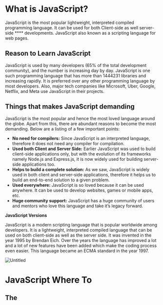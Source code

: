# What is JavaScript?

JavaScript is the most popular lightweight, interpreted compiled programming language. It can be used for both Client-side as well server-side **** developments. JavaScript also known as a scripting language for web pages.

## **Reason to Learn JavaScript**

JavaScript is used by many developers (65% of the total development community), and the number is increasing day by day. JavaScript is one such programming language that has more than 1444231 libraries and increasing rapidly. It is preferred over any other programming language by most developers. Also, major tech companies like Microsoft, Uber, Google, Netflix, and Meta use JavaScript in their projects.

## **Things that makes JavaScript demanding**

JavaScript is the most popular and hence the most loved language around the globe. Apart from this, there are abundant reasons to become the most demanding. Below are a listing of a few important points:

- **No need for compilers:** Since JavaScript is an interpreted language, therefore it does not need any compiler for compilation.
- **Used both Client and Server Side:** Earlier JavaScript was used to build client-side applications only, but with the evolution of its frameworks namely Node.js and Express.js, it is now widely used for building server-side applications too.
- **Helps to build a complete solution:** As we saw, JavaScript is widely used in both client and server-side applications, therefore it helps us to build an end-to-end solution to a given problem.
- **Used everywhere:** JavaScript is so loved because it can be used anywhere. It can be used to develop websites, games or mobile apps, etc.
- **Huge community support:** JavaScript has a huge community of users and mentors who love this language and take it’s legacy forward.

**JavaScript Versions**

JavaScript is a modern scripting language that is popular worldwide among developers. It is a lightweight, interpreted compiled language that can be used on both client-side as well as the server side. It was invented in the year 1995 by Brendan Eich. Over the years the language has improved a lot and a lot of new features have been added which make the coding process even easier. This language became an ECMA standard in the year 1997.

![Untitled](What%20is%20JavaScript%20464c83ccb5324370861f1d877d3dc139/Untitled.png)

# **JavaScript Where To**

## The <script> Tag

In HTML, JavaScript code is inserted between `<script>` and `</script>` tags.

## JavaScript in <head> or <body>

You can place any number of scripts in an HTML document.

Scripts can be placed in the `<body>`, or in the `<head>` section of an HTML page, or in both.

## **External JavaScript**

Scripts can also be placed in external files:

External scripts are practical when the same code is used in many different web pages.

JavaScript files have the file extension **.js**.

To use an external script, put the name of the script file in the `src` (source) attribute of a `<script>` tag:

```html
<script src="myScript.js"></script>
```

You can place an external script reference in `<head>` or `<body>` as you like.

The script will behave as if it was located exactly where the `<script>` tag is located.

External scripts cannot contain `<script>` tags.

# External JavaScript Advantages

Placing scripts in external files has some advantages:

- It separates HTML and code
- It makes HTML and JavaScript easier to read and maintain
- Cached JavaScript files can speed up page loads

To add several script files to one page  - use several script tags:

```html
<script src="myScript1.js"></script>
<script src="myScript2.js"></script>
```

## JavaScript Variables

v**ariables in JavaScript:** Variables in JavaScript are containers that hold reusable data. It is the basic unit of storage in a program.

The value stored in a variable can be changed during program execution.

A variable is only a name given to a memory location, all the operations done on the variable effects that memory location.

In JavaScript, all the variables must be declared before they can be used.

**Before ES2015**, JavaScript variables were solely declared using the *var* keyword followed by the name of the variable and semi-colon. Below is the syntax to create variables in JavaScript.

```html
var var_name;
var x;
```

The var_name is the name of the variable which should be defined by the user and should be unique. These types of names are also known as **identifiers**. The rules for creating an identifier in JavaScript are, the name of the identifier should not be any pre-defined word(known as keywords), the first character must be a letter, an underscore (_), or a dollar sign ($). Subsequent characters may be any letter or digit or an underscore or dollar sign.

**Below are some examples of declaring and initializing variables in JavaScript:**

// Declaring single variable
var name;

// Declaring multiple variables
var name, title, num;

// Initializing variables
var name = "Harsh";
name = "Rakesh";

JavaScript is also known as **untyped** language. This means, that once a variable is created in JavaScript using the keyword var, we can store any type of value in this variable supported by JavaScript.

**After ES2015**, we now have two new variable containers: let and const. Now we shall look at both of them one by one. The variable type **Let** shares lots of similarities with var but unlike var, it has scope constraints.

JavaScript **let** is a keyword used to declare variables in JavaScript that are block scoped. Two new keywords were added in the ES6 or ES2015 version of javascript. Generally, it is suggested that we must use the let keyword while working with JavaScript.

**Block Scope:** The variables which are declared inside the { } block are known as block-scoped variables. variables declared by the var keyword cannot be block-scoped.

### **JavaScript Const**

ES2015 (ES6) introduced the const keyword to define a new variable. The difference in const variable declaration to others is that it cannot be re-assigned.

**Properties:**

Cannot be reassigned.

It’s Block Scope

It can be assigned to the variable on the declaration line.

It’s a Primitive value.

The property of a const object can be changed but it cannot be changed to a reference to the new object

The values inside the const array can be changed, it can add new items to const arrays but it cannot reference a new array.

Re-declaring of a const variable inside different block scopes is allowed.

Cannot be Hoisted.

Creates only read-only references to value

## Data Types

   JavaScript is  a weakly typed language, which means it allows implicit type conversion when an operation involves mismatched types, instead of throwing type errors.

```
let foo = 42; // foo is now a number
foo = "bar"; // foo is now a string
foo = true; // foo is now a boolean
```

Data or values have data types. Data types describe the characteristics of data. Data types can be divided into two:

1. Primitive data types
2. Non-primitive data types(Object References)
3. 

### Primitive Data Types

All types except Object define  immutable  values represented directly at the lowest level of the language. We refer to values of these types as *primitive values*.

Primitive data types in JavaScript include:

1. Numbers - Integers, floats
2. Strings - Any data under single quote, double quote or backtick quote
3. Booleans - true or false value
4. Null - empty value or no value
5. Undefined - a declared variable without a value
6. Symbol - A unique value that can be generated by Symbol constructor

## number

```css
let n = 123;
n = 12.345;
```

The *number* type represents both integer and floating point numbers

NaN("**N**ot **a** **N**umber") is a special kind of number value that's typically encountered when the result of an arithmetic operation cannot be expressed as a number. It is also the only value in JavaScript that is not equal to itself.

# JavaScript Strings

A string (or a text string) is a series of characters like "John Doe".

Strings are written with quotes. You can use single or double quotes:

```css
// Using double quotes:
```

```css
let carName1 = "Volvo XC60";
```

```css
// Using single quotes:
```

```css
let carName2 = 'Volvo XC60';
```

**String Concatenation**

Connecting two or more strings together is called concatenation. Using the strings declared in the previous String section:

`let fullName = firstName + space + lastName; // concatenation, merging two string together.
console.log(fullName);`

```css
charAt(): Takes index and it returns the value at that index
string.charAt(index)
let webtech= 'JavaScript  '
console.log(string.charAt(0)) // J
```

charCodeAt(): Takes index and it returns char code(ASCII number) of the value at that index.

```css
 endsWith: it takes a substring as an argument and it checks if the string starts with that specified substring. It returns a boolean(true or false).
string.endsWith(substring)
let string = 'Love is the best to in this world'
console.log(string.endsWith('world')) // true
console.log(string.endsWith('love')) // false
```

```css
includes(): It takes a substring argument and it check if substring argument exists in the string. includes() returns a boolean. It checks if a substring exist in a string and it returns true if it exists and false if it doesn't exist.
let string = '30 Days Of JavaScript'
console.log(string.includes('Days'))     // true
console.log(string.includes('days'))     // false
console.log(string.includes('Script'))     // true
```

```css

// indexOf(): Takes takes a substring and if the substring exists in a string it returns the first position of the substring if does not exist it returns -1
```

```css
string.indexOf(substring)
let string = '30 Days Of JavaScript'
console.log(string.indexOf('D'))          // 3
console.log(string.indexOf('Days'))       // 3
```

```css
 lastIndexOf(): Takes takes a substring and if the substring exists in a string it returns the last position of the substring if it does not exist it returns -1
```

```css
let string = 'I love JavaScript. If you do not love JavaScript what else can you love.'
console.log(string.lastIndexOf('love'))       // 67
```

```css
length: The string length method returns the number of characters in a string included empty space. Example:
```

```css
let js = 'JavaScript'
console.log(js.length)        // 10
```

```css
repeat(): it takes a number argument and it returned the repeated version of the string.
 string.repeat(n)
let string = 'love'
console.log(string.repeat(10)) // lovelovelovelovelovelovelovelovelovelove
```

```css
 replace(): takes to parameter the old substring and new substring.
string.replace(oldsubstring, newsubstring)
```

```css
let string = '30 Days Of JavaScript'
console.log(string.replace('JavaScript', 'Python')) // 30 Days Of Python
```

```css
search: it takes a substring as an argument and it returns the index of the first match.
 string.search(substring)
let string = 'I love JavaScript. If you do not love JavaScript what else can you love.
```

```css
split(): The split method splits a string at a specified place.
let string = '30 Days Of JavaScript'
console.log(string.split())     // ["30 Days Of JavaScript"]
console.log(string.split(' '))  // ["30", "Days", "Of", "JavaScript"]
let firstName = 'Asabeneh'
console.log(firstName.split())  // ["Tibebe"]
console.log(firstName.split(''))  // ["T", "i", "b", "e", "b", "e"]
```

```css
 toLowerCase(): this method changes the string to lowercase letters.
let string = 'JavasCript'
console.log(string.toLowerCase())     // javascript
let firstName = 'TibEBE'
console.log(firstName.toLowerCase())  // tibebe
```

```css
 toUpperCase(): this method changes the string to uppercase letters.
```

```css
let string = 'JavaScript'
console.log(string.toUpperCase())      // JAVASCRIPT
let firstName = 'Tibebe'
console.log(firstName.toUpperCase())  // TIBEBE
```

# Exponential Notation

Extra large or extra small numbers can be written with scientific (exponential) notation:

```css
let y = 123e5;    // 12300000
```

```css
let z = 123e-5;   // 0.00123
```

# JavaScript Booleans

Booleans can only have two values: `true` or `false`.

```css
let x = 5;
```

```css
let y = 5;
```

```css
let z = 6;
```

```css
(x == y)       // Returns true
```

```css
(x == z)       // Returns false
```

Non-primitive data types in JavaScript includes:

1. Objects
2. Arrays

### Non-Primitive Data Types

*Non-primitive* data types are modifiable or mutable. We can modify the value of non-primitive data types after it gets created. Let us see by creating an array. An array is a list of data values in a square bracket. Arrays can contain the same or different data types. Array values are referenced by their index. In JavaScript array index starts at zero. I.e., the first element of an array is found at index zero, the second element at index one, and the third element at index two, etc.

**1. An object** in Javascript is an entity having properties and methods. Everything is an object in javascript.

```
// Creating object with the name person
let person = {
	firstName: "Luiza",
	lastName: "Shaikh",
};

// Print the value of object on console
console.log(person.firstName
	+ " " + person.lastName);

```

**2.  Array:** With the help of an array, we can store more than one element under a single name.

```css

var a = new Array();
var b = new Array(10);
var d = new Array(1, 2, 3, "Hello");
console.log("value of a=" + a);
console.log("value of b" + b);
console.log("value of d=" + d);

```

| Primitive | Non-Primitive |
| --- | --- |
| Primitive Data types are predefined. | Non-Primitive data types are created by the programmer |
| Primitive Data types will have certain values. | Non-Primitive data types can be NULL. |
| Size depends on the type of data structure. | Size is not fixed |
| Examples are numbers and strings. | Examples are Array and Linked List. |
| It can start with a lowercase. | It can start with uppercase. |

## JavaScript operators

JavaScript operators operate the operands, these are symbols that are used to manipulate a certain value or operand. Operators are used to performing specific mathematical and logical computations on operands. In other words, we can say that an operator operates the operands. In JavaScript, operators are used to compare values, perform arithmetic operations, etc.

**JavaScript Operators:** There are various operators supported by JavaScript.

**JS Arithmetic Operators**

**JS Assignment Operators**

**JS Comparison Operators**

**JS Logical Operators**

**JS Ternary Operators**

**JS Bitwise Operators**

**JS typeof Operator**

**JavaScript Arithmetic Operators:** These are the operators that operate upon the numerical values and return a numerical value.

Addition (+)**:** Addition ‘+’ operator performs addition on two operands. This ‘+’ operator can also be used to concatenate (add) strings.

Subtraction (-)**:** Subtraction ‘-‘ operator performs subtraction on two operands.

Multiplication (‘*’ ): Multiplication ‘*’ operator performs multiplication on two operands.

Division( ‘/’)**:** Division ‘/’ operator performs division on two operands (divide the numerator by the denominator).

Modulus (‘%’) **:** Modulus ‘%’ operator gives a remainder of an **integer** division.

Exponentiation (‘**’) **:** Exponentiation ‘**’ operator give the power of the first operator raised to the second operator.

Increment (‘+ +’)**:** Increment ‘+ +’ operator increases an integer value by one.

Decrement ‘- -‘: Decrement ‘- -‘ operator decreases an integer value by one.

Unary ‘+’: Unary ‘+’ is the fastest and preferred way of converting something into a number.

```html
Addition Operator
let a = 10 + 100
console.log(a);//110
```

```html
Subtraction Operator
let b = 50-35
console.log(b);//15
```

```html
Multiplication Operator
let c = 5* 5
console.log(c);//25
```

```html
Division Operator
let d = 3.0 / 2.0
console.log(d);//1.5
```

```html
Modulas Operator
let e = 9 % 5
console.log(e)//4
```

```html
Exponentian Operator
let f = 2 ** 5
console.log(f)//33
```

```html
Increment Operator
let g = 2;
g1 = g++;
console.log(g)//3
```

```html
Decrement Operator
let h = 2;
h1 = h--;
console.log(h)//1
```

```html
Unary plus Operator
let i = 3;
i1 = +i;
console.log(i1)//3
```

```html
Negation Operator
let j = 3;
j1 = -j;
console.log(j1)//-3
```

**Logical Operators**

The following symbols are the common logical operators: &&(ampersand) , ||(pipe) and !(negation). The && operator gets true only if the two operands are true. The || operator gets true either of the operand is true. The ! operator negates true to false and false to true.

```html
// && ampersand operator example

const check = 4 > 3 && 10 > 5         // true && true -> true
const check = 4 > 3 && 10 < 5         // true && false -> false
```

```html

const check = 4 > 3 || 10 > 5         // true  || true -> true
const check = 4 > 3 || 10 < 5         // true  || false -> true
```

```html

let check = 4 > 3                     // true
let check = !(4 > 3)                  //  false
```

**Ternary Operators**

Ternary operator allows to write a condition. Another way to write conditionals is using ternary operators. Look at the following examples:

```html
let isRaining = true
isRaining
  ? console.log('You need a rain coat.')
  : console.log('No need for a rain coat.')
isRaining = false
```

**Operator precedence in JavaScript**

Operator precedence refers to the priority given to operators while parsing a statement that has more than one operator performing operations in it. It is important to ensure the correct result and also to help the compiler understand what the order of operations should be. Operators with higher priorities are resolved first.

| Operator | Operation | Order of Precedence | Order of Evaluation |
| --- | --- | --- | --- |
| ++ | Increment | 1 | R -> L |
| — | Decrement | 1 | R -> L |
| — | Negation | 1 | R -> L |
| ! | NOT | 1 | R -> L |
| *, /, % | Multiplication, division, modulus | 2 | L -> R |
| +, — | Addition, subtraction | 3 | L -> R |
| + | Concatenation | 3 | L -> R |
| <, <= | Less than, less than, or equal | 4 | L -> R |
| >, >= | Greater than, greater than, or equal | 4 | L -> R |
| == | Equal | 5 | L -> R |
| != | Not equal | 5 | L -> R |
| === | Identity | 5 | L -> R |
| !== | Non-identity | 5 | L -> R |
| && | AND | 6 | L -> R |
| || | OR | 6 | L -> R |
| ?: | Ternary | 7 | R -> L |
| = | Assignment | 8 | R -> L |
| +=, -=, and so on. | Arithmetic assignment | 8 | R -> L |

**JavaScript Bitwise Operators**

| Operator | Name | Description |
| --- | --- | --- |
| & | AND | Sets each bit to 1 if both bits are 1 |
| | | OR | Sets each bit to 1 if one of two bits is 1 |
| ^ | XOR | Sets each bit to 1 if only one of two bits is 1 |
| ~ | NOT | Inverts all the bits |
| << | Zero fill left shift | Shifts left by pushing zeros in from the right and let the leftmost bits fall off |
| >> | Signed right shift | Shifts right by pushing copies of the leftmost bit in from the left, and let the rightmost bits fall off |
| >>> | Zero fill right shift | Shifts right by pushing zeros in from the left, and let the rightmost bits fall off |

**Examples**

| Operation | Result | Same as | Result |
| --- | --- | --- | --- |
| 5 & 1 | 1 | 0101 & 0001 | 0001 |
| 5 | 1 | 5 | 0101 | 0001 | 0101 |
| ~ 5 | 10 | ~0101 | 1010 |
| 5 << 1 | 10 | 0101 << 1 | 1010 |
| 5 ^ 1 | 4 | 0101 ^ 0001 | 0100 |
| 5 >> 1 | 2 | 0101 >> 1 | 0010 |
| 5 >>> 1 | 2 | 0101 >>> 1 | 0010 |

**The typeof Operator**

You can use the typeof operator to find the data type of a JavaScript variable

**Example**

```html
typeof "John"                 // Returns "string"
```

```html
typeof 3.14                   // Returns "number"
```

```html
typeof NaN                    // Returns "number"
```

```html
typeof false                  // Returns "boolean"
```

```html
typeof [1,2,3,4]              // Returns "object"
```

```html
typeof {name:'John', age:34}  // Returns "object"
```

```html
typeof new Date()             // Returns "object"
```

```html
typeof function () {}         // Returns "function"
```

```html
typeof myCar                  // Returns "undefined" *
```

```html
typeof null                   // Returns "object"
```

## Conditional statements In JavaScript

Conditional statements are used for make decisions based on different conditions. By default , statements in JavaScript script executed sequentially from top to bottom. If the processing logic require so, the sequential flow of execution can be altered in two ways:

Conditional execution: a block of one or more statements will be executed if a certain expression is true

Repetitive execution: a block of one or more statements will be repetitively executed as long as a certain expression is true. In this section, we will cover *if*, *else* , *else if* statements. The comparison and logical operators we learned in the previous sections will be useful in here.

**JavaScript if-statement:** It is a conditional statement used to decide whether a certain statement or block of statements will be executed or not i.e if a certain condition is true then a block of statement is executed otherwise not.

```html
syntax 

if(condition)
{
   // Statements to execute if
   // condition is true
}
```

The if statement accepts boolean values – if the value is true then it will execute the block of statements under it. If we do not provide the curly braces ‘{‘ and ‘}’ after **if( condition )** then by default if statement considers the immediate one statement to be inside its block.

```html
JavaScript program to illustrate If statement
var age = 19;

if (age > 18)
console.log("Congratulations, You are eligible to drive");
```

**JavaScript if-else statement:** The if statement alone tells us that if a condition is true it will execute a block of statements and if the condition is false it won’t. But what if we want to do something else if the condition is false? Here comes the else statement. We can use the else statement with the if statement to execute a block of code when the condition is false.

```html
**Syntax:**
if (condition)
{
    // Executes this block if
    // condition is true
}
else
{
    // Executes this block if
    // condition is false
}
```

```html
// JavaScript program to illustrate If-else statement
var i = 10;

if (i < 15)
console.log("i is less than 15");
else
console.log("I am Not in if");

Output:

i is less than 15
```

**JavaScript nested-if statement:** JavaScript allows us to nest if statements within if statements. i.e, we can place an if statement inside another if statement. A nested if is an if statement that is the target of another if or else.

```html
**Syntax:**
if (condition1)
{
   // Executes when condition1 is true
   if (condition2)
   {
      // Executes when condition2 is true
   }
```

```html
// JavaScript program to illustrate nested-if statement
var i = 10;
if (i == 10) { // First if statement
	if (i < 15){
			console.log("i is smaller than 15");
			// Nested - if statement
			// Will only be executed if statement above
			// it is true
			if (i < 12)
			console.log("i is smaller than 12 too");
			else
			console.log("i is greater than 15");
		}
}
output
i is smaller than 15
i is smaller than 12 too
```

**JavaScript if-else-if ladder statement:** Here, a user can decide among multiple options.The if statements are executed from the top down. As soon as one of the conditions controlling the if is true, the statement associated with that if is executed, and the rest of the ladder is bypassed. If none of the conditions is true, then the final else statement will be executed.

```html
**Syntax:**

if (condition)
    statement;
else if (condition)
    statement;
.
.
else
    statement;
```

```html
JavaScript program to illustrate nested-if statement
var i = 20;

if (i == 10)
console.log("i is 10");
else if (i == 15)
console.log("i is 15");
else if (i == 20)
console.log("i is 20");
else
console.log("i is not present");

Output
i is 20
```

## **Switch Statement**

Switch is an alternative for **if else if else else**. The switch statement starts with a *switch* keyword followed by a parenthesis and code block. Inside the code block we will have different cases. Case block runs if the value in the switch statement parenthesis matches with the case value. The break statement is to terminate execution so the code execution does not go down after the condition is satisfied. The default block runs if all the cases don't satisfy the condition.

```html
switch(caseValue){
  case 1:
    // code
    break
  case 2:
   // code
   break
  case 3:
   // code
   break
  default:
   // code
}
```

## Example

```html
const expr = 'Papayas';
switch (expr) {
case 'Oranges':
console.log('Oranges are $0.59 a pound.');
break;
case 'Mangoes':
case 'Papayas':
console.log('Mangoes and papayas are $2.79 a pound.');
// Expected output: "Mangoes and papayas are $2.79 a pound."
break;
default:
console.log(Sorry, we are out of ${expr}.);
}
output
Mangoes and papayas are $2.79 a pound.
```

## Window Methods And Date Object

### Window alert() method

As you have seen at very beginning alert() method displays an alert box with a specified message and an OK button. It is a built-in method and it takes on argument.

```
alert(message)
```

```
alert('Welcome to Web_Tech')
```

Do not use too much alert because it is destructing and annoying, use it just to test.

### Window prompt() method

The window prompt methods display a prompt box with an input on your browser to take input values and the input data can be stored in a variable. The prompt() method takes two arguments. The second argument is optional.

```
prompt('required text', 'optional text')
```

```
let number = prompt('Enter number', 'number goes here')
console.log(number)
```

### Window confirm() method

The confirm() method displays a dialog box with a specified message, along with an OK and a Cancel button. A confirm box is often used to ask permission from a user to execute something. Window confirm() takes a string as an argument. Clicking the OK yields true value, whereas clicking the Cancel button yields false value.

```
const agree = confirm('Are you sure you like to delete? ')
console.log(agree) // result will be true or false based on what you click on the dialog box.
```

## Date Object

Time is an important thing. We like to know the time a certain activity or event. In JavaScript current time and date is created using JavaScript Date Object. The object we create using Date object provides many methods to work with date and time.The methods we use to get date and time information from a date object values are started with a word *get* because it provide the information. *getFullYear(), getMonth(), getDate(), getDay(), getHours(), getMinutes, getSeconds(), getMilliseconds(), getTime(), getDay().*

![Untitled](What%20is%20JavaScript%20464c83ccb5324370861f1d877d3dc139/Untitled%201.png)

# Arrays

In contrast to variables, an array can store *multiple values*. Each value in an array has an *index*, and each index has *a reference in a memory address*. Each value can be accessed by using their *indexes*. The index of an array starts from *zero*, and the index of the last element is less by one from the length of the array.

An array is a collection of different data types which are ordered and changeable(modifiable). An array allows storing duplicate elements and different data types. An array can be empty, or it may have different data type values.

**Declaration of an Array:**

```html
 let arrayName = [value1, value2, ...];

// Initializing while declaring
let house = ["1A", "2B", "3C", "4D"];
```

**Example:** An array in JavaScript can hold different elements that can store Numbers, Strings, and Boolean in a single array.

```html
// Storing number, boolean, strings in an Array
let house = ["1BHK", 25000, "2BHK", 50000, "Rent", true];
console.log(house)

```

**Example:** Accessing Array Elements of an Array in JavaScript are indexed from 0 so we can access array elements as follows.

```html
let house = ["1BHK", 25000, "2BHK", 50000, "Rent", true];
console.log(house[0]+" cost= "+house[1]);
let cost_1BHK = house[1];
let is_for_rent = house[5];
console.log("Cost of 1BHK = "+ cost_1BHK);
console.log("Is house for rent = ")+ is_for_rent;

Output:

"1BHK cost= 25000"
"Cost of 1BHK = 25000"
"Is house for rent = "
```

### Modifying array element

An array is mutable(modifiable). Once an array is created, we can modify the contents of the array elements.

```
const numbers = [1, 2, 3, 4, 5]
numbers[0] = 10      // changing 1 at index 0 to 10
numbers[1] = 20      // changing  2 at index 1 to 20

console.log(numbers) // [10, 20, 3, 4, 5]
```

## **JavaScript Basic Array Methods**

 **JavaScript Array.push() method:** Adding Element at the end of an Array. As arrays in JavaScript are mutable objects, we can easily add or remove elements from the Array. And it dynamically changes as we modify the elements from the array.

**Syntax :**

```
Array.push(item1, item2 …)
```

**Parameters:** Items to be added to an array.

**Example:** In this example, we will be adding new elements such as some numbers and some string values to the end of the array using **push()** method.

```html
// Adding elements at the end of an array
// Declaring and initializing arrays
let number_arr = [ 10, 20, 30, 40, 50 ];
number_arr.push(60);
number_arr contains [10, 20, 30, 40, 50, 60];

```

**JavaScript Array.unshift() method:** This method is used to add elements to the front of an Array

**Syntax :**

```
Array.unshift(item1, item2 …)
```

**Parameters:** Items to be added to the array

**Example:** In this example, we will be adding new elements to the beginning of the array using the **unshift()** method.

```html
// Adding element at the beginning of an array
    // Declaring and initializing arrays
let number_arr = [ 20, 30, 40 ];

number_arr.unshift(10, 20); 
// number_arr contains
    // [10, 20, 20, 30, 40]
```

 **JavaScript Array.pop() method:**This method is used to remove elements from the end of an array.

**Syntax:**

```
Array.pop()
```

**Parameters:** It takes no parameter

**Example:** In this example, we will be removing an element from the end of the array using the **pop()** method.

```html
// Removing elements from the end of an array
    // Declaring and initializing arrays

let number_arr = [ 20, 30, 40, 50 ];
number_arr.pop();
// number_arr contains
    // [ 20, 30, 40 ]

```

**JavaScript Array.shift() method:**ThisThis method is used to remove elements from the beginning of an array

**Syntax :**

```
Array.shift()
```

**Parameter:** it takes no parameter

**Example:** In this example, we will be removing an element from the beginning of the array using the **shift()** method.

```html
// Removing element from the beginning of an array
    // Declaring and initializing arrays

let number_arr = [ 20, 30, 40, 50, 60 ];
number_arr.shift();
// number_arr contains
    //  [30, 40, 50, 60];

```

 **JavaScript Array.splice() method:**This method is used for the Insertion and Removal of elements in between an Array.

```html
Array.splice (start, deleteCount, item 1, item 2….)
```

**Parameters:** 

- **Start:** Location at which to perform the operation.
- **deleteCount:** Number of elements to be deleted, if no element is to be deleted pass 0.
- **Item1, item2 …..:** this is an **optional** parameter.

These are the elements to be inserted from the location *start*

**Example:** In this example, we will be removing an element and adding new elements at the same time using the **splice()** method.

```html
// Removing an adding element at a particular location
    // in an array
    // Declaring and initializing arrays

let number_arr = [ 20, 30, 40, 50, 60 ];
number_arr.splice(1, 3);
// deletes 3 elements starting from 1
    // number array contains [20, 60]
```

## **Array Functions Summary:**

| Function | Usage |
| --- | --- |
| https://www.geeksforgeeks.org/javascript-array-push-method/ | Adds an element to the end of the array |
| https://www.geeksforgeeks.org/javascript-array-pop-method/ | Removes the last element of the array |
| https://www.geeksforgeeks.org/javascript-array-shift-method/ | Removes the first element of the array |
| https://www.geeksforgeeks.org/javascript-array-slice-method/(beginIndex, endIndex) | Returns a part of the array from beginIndex to endIndex |
| https://www.geeksforgeeks.org/javascript-array-splice-method/(beginIndex, endIndex) | Returns a part of the array from beginIndex to endIndexand modifies the original array by removing those elements |
| https://www.geeksforgeeks.org/javascript-string-concat-method/(arr) | Adds new elements (from arr) into the array at the end of the array |

### Array of arrays

Array can store different data types including an array itself. Let us create an array of arrays

```
const firstNums = [1, 2, 3]
const secondNums = [1, 4, 9]

const arrayOfArray =  [[1, 2, 3], [1, 2, 3]]
console.log(arrayOfArray[0]) // [1, 2, 3]

 const frontEnd = ['HTML', 'CSS', 'JS', 'React', 'Redux']
 const backEnd = ['Node','Express', 'MongoDB']
 const fullStack = [frontEnd, backEnd]
 console.log(fullStack)   // [["HTML", "CSS", "JS", "React", "Redux"], ["Node", "Express", "MongoDB"]]
```

# Loop in JavaScript

**Looping** in programming languages is a feature that facilitates the execution of a set of instructions/functions repeatedly while some condition evaluates to true. For example, suppose we want to print “Hello World” 10 times. 

- An operation is done, such as getting an item of data and changing it, and then some condition is checked such as whether a counter has reached a prescribed number.
- **Counter not Reached:** If the counter has not reached the desired number, the next instruction in the sequence returns to the first instruction in the sequence and repeats it.
- **Counter reached:** If the condition has been reached, the next instruction “falls through” to the next sequential instruction or branches outside the loop.

**There are mainly two types of loops:**

- **Entry Controlled Loop:** In these types of loops, the test condition is tested before entering the loop body. The **for Loop** and **while Loop** are entry-controlled loops.
- **Exit Controlled Loop:** In these types of loops the test condition is tested or evaluated at the end of the loop body. Therefore, the loop body will execute at least once, irrespective of whether the test condition is true or false. The **do-while loop** is exit controlled loop.

JavaScript mainly provides three ways for executing the loops. While all the ways provide similar basic functionality, they differ in their syntax and condition-checking time.

**while loop:** A while loop is a control flow statement that allows code to be executed repeatedly based on a given Boolean condition. The while loop can be thought of as a repeating if statement.

**Syntax :**

```
while (boolean condition) {
    loop statements...
}
```

![Untitled](What%20is%20JavaScript%20464c83ccb5324370861f1d877d3dc139/Untitled%202.png)

- While loop starts with checking the condition. If it is evaluated to be true, then the loop body statements are executed otherwise first statement following the loop is executed. For this reason, it is also called the **Entry control loop**
- Once the condition is evaluated to be true, the statements in the loop body are executed. Normally the statements contain an updated value for the variable being processed for the next iteration.
- When the condition becomes false, the loop terminates which marks the end of its life cycle

```
let i = 0
while (i <= 5) {
  console.log(i)
  i++
}

// 0 1 2 3 4 5
```

**for loop:** for loop provides a concise way of writing the loop structure. Unlike while loop, a for statement consumes the initialization, condition, and increment/decrement in one line thereby providing a shorter, easy-to-debug structure of looping.

**Syntax:**

```
for (initialization; testing condition; increment/decrement) {
    statement(s)
}
```

![Untitled](What%20is%20JavaScript%20464c83ccb5324370861f1d877d3dc139/Untitled%203.png)

- **Initialization condition:** Here, we initialize the variable in use. It marks the start of a for loop. An already declared variable can be used or a variable can be declared, local to loop only.
- **Testing Condition:** It is used for testing the exit condition for a loop. It must return a boolean value. It is also an **Entry Control Loop** as the condition is checked prior to the execution of the loop statements.
- **Statement execution:** Once the condition is evaluated to be true, the statements in the loop body are executed.
- **Increment/ Decrement:** It is used for updating the variable for the next iteration.
- **Loop termination:** When the condition becomes false, the loop terminates marking the end of its life cycle.

```
const countries = ['Finland', 'Sweden', 'Denmark', 'Norway', 'Iceland']
const newArr = []
for(let i = 0; i < countries.length; i++){
  newArr.push(countries[i].toUpperCase())
}

// ["FINLAND", "SWEDEN", "DENMARK", "NORWAY", "ICELAND"]
```

**do-while:** The do-while loop is similar to the while loop with the only difference is that it checks for the condition after executing the statements, and therefore is an example of an **Exit Control Loop.**

**Syntax:**

```
do {
    Statements..
}
while (condition);
```

![Untitled](What%20is%20JavaScript%20464c83ccb5324370861f1d877d3dc139/Untitled%204.png)

- The do-while loop starts with the execution of the statement(s). There is no checking of any condition for the first time.
- After the execution of the statements and update of the variable value, the condition is checked for a true or false value. If it is evaluated to be true, the next iteration of the loop starts.
- When the condition becomes false, the loop terminates which marks the end of its life cycle.
- It is important to note that the do-while loop will execute its statements at least once before any condition is checked and therefore is an example of the exit control loop.

**Infinite loop:** One of the most common mistakes while implementing any sort of looping is that it may not ever exit, i.e. the loop runs for infinite times. This happens when the condition fails for some reason.

```html
// JavaScript program to illustrate infinite loop

// Infinite loop because condition is not false
// condition should have been i>0.
for (let i = 5; i != 0; i -= 2) {
console.log(i);
}
let x = 5;
// Infinite loop because update statement
// is not provided
while (x == 5) {
console.log("In the loop");
}
```

```
let i = 0
do {
  console.log(i)
  i++
} while (i <= 5)

// 0 1 2 3 4 5
```

### for of loop

We use for of loop for arrays. It is very hand way to iterate through an array if we are not interested in the index of each element in the array.

```
const countries = ['Finland', 'Sweden', 'Norway', 'Denmark', 'Iceland']
const newArr = []
for(const country of countries){
  newArr.push(country.toUpperCase())
}

console.log(newArr)  // ["FINLAND", "SWEDEN", "NORWAY", "DENMARK", "ICELAND"]
```

## For-in loop

in JavaScript is used to iterate over the properties of an object. It can be a great debugging tool if we want to show the contents of an object. The for-in loop iterates only over those keys of an object which have their enumerable property set to “true”. The key values in an object have four attributes (value, writable, enumerable, and configurable). Enumerable when set to “true” means that we can iterate over that property.

```
for (let i in obj1) {
    // Prints all the keys in
    // obj1 on the console
    console.log(i);
    }
```

**Important Points:**

- Use the for-in loop to iterate over non-array objects. Even though we can use a for-in loop for an array, it is generally not recommended. Instead, use a for loop for looping over an array.
- The order in which properties are iterated may not match the properties that are defined in the object.

# Functions in JavaScript

A **function** is a set of statements that take inputs, do some specific computation, and produce output. The idea is to put some commonly or repeatedly done tasks together and make a function so that instead of writing the same code again and again for different inputs, we can call that function.

Function makes code:

- clean and easy to read
- reusable
- easy to test

A function can be declared or created in couple of ways:

- *Declaration function*
- *Expression function*
- *Anonymous function*
- *Arrow function*

**Function Declaration:** It declares a function with a function keyword. The function declaration must have a function name.

**Syntax**: The basic syntax to create a function in JavaScript is shown below.

```
function functionName(Parameter1, Parameter2, ...)
{
    // Function body
}
```

To create a function in JavaScript, we have to first use the keyword *function*, separated by the name of the function and parameters within parenthesis. The part of the function inside the curly braces {} is the body of the function.

**Function Definition:** Before, using a user-defined function in JavaScript we have to create one. We can use the above syntax to create a function in JavaScript. A function definition is sometimes also termed a function declaration or function statement. Below are the rules for creating a function in JavaScript:

- Every function should begin with the keyword *function* followed by,
- A user-defined function name that should be unique,
- A list of parameters enclosed within parentheses and separated by commas,
- A list of statements composing the body of the function enclosed within curly braces {}.

```html
function calcAddition(number1, number2) {
return number1 + number2;
}
console.log(calcAddition(6,9));

Output
15
```

**Function Expression:** It is similar to a function declaration without the function name. Function expressions can be stored in a variable assignment.

**Syntax:**

```
let Web-tech= function(paramA, paramB) {
    // Set of statements

```

```html
const square = function (number) {
return number * number;
};
const x = square(4); // x gets the value 16
console.log(x);
```

### Anonymous Function

Anonymous function or without name

```html
const anonymousFun = function() {
  console.log(
    'I am an anonymous function and my value is stored in anonymousFunction'
  )
}
```

 **Arrow Function:** It is one of the most used and efficient methods to create a function in JavaScript because of its comparatively easy implementation. It is a simplified as well as a more compact version of a regular or normal function expression or syntax.

**Syntax:**

```
let function_name = (argument1, argument2 ,..) => expression
const a = ["Hydrogen", "Helium", "Lithium", "Beryllium"];
const a2 = a.map(function (s) {
return s.length;
});
console.log("Normal way ", a2); // [8, 6, 7, 9]
const a3 = a.map((s) => s.length);
console.log("Using Arrow Function ", a3); // [8, 6, 7, 9]
```

**Function Parameters:** Till now, we have heard a lot about function parameters but haven’t discussed them in detail. Parameters are additional information passed to a function. For example, in the above example, the task of the function *calcAddition* is to calculate the addition of two numbers. These two numbers on which we want to perform the addition operation are passed to this function as parameters. The parameters are passed to the function within parentheses after the function name and separated by commas. A function in JavaScript can have any number of parameters and also at the same time, a function in JavaScript can not have a single parameter.

**Example :** In this example, we pass the argument to the function.

```html
function multiply(a, b) {
b = typeof b !== "undefined" ? b : 1;
return a * b;
}
console.log(multiply(69)); // 69
```

**Function with default parameters**

Sometimes we pass default values to parameters, when we invoke the function if we do not pass an argument the default value will be used. Both function declaration and arrow function can have a default value or values.

```
// syntax
// Declaring a function
function functionName(param = value) {
  //codes
}

// Calling function
functionName()
functionName(arg)
```

**Example:**

```html
function greetings(name = 'Betty') {
  let message = `${name}, welcome to Webb_tech!`
  return message
}

console.log(greetings())
console.log(greetings('Tibebe'))
```

**Calling Functions**: After defining a function, the next step is to call them to make use of the function. We can call a function by using the function name separated by the value of parameters enclosed between the parenthesis and a semicolon at the end. The below syntax shows how to call functions in JavaScript:

**Syntax:**

```
functionName( Value1, Value2, ..);
```

**Example :** Below is a sample program that illustrates the working of functions in JavaScript:

```html
function welcomeMsg(name) {
return ("Hello " + name + " welcome to Web_tech");
}
// creating a variable
let nameVal = "Students";
// calling the function
console.log(welcomeMsg(nameVal));

Output:

Hello Students welcome to Web_tech 
```

### Self Invoking Functions

Self invoking functions are anonymous functions which do not need to be called to return a value.

```
(function(n) {
  console.log(n * n)
})(2) // 4, but instead of just printing if we want to return and store the data, we do as shown below

let squaredNum = (function(n) {
  return n * n
})(10)

console.log(squaredNum)
```

**Return Statement**: There are some situations when we want to return some values from a function after performing some operations. In such cases, we can make use of the return statement in JavaScript. This is an optional statement and most of the time the last statement in a JavaScript function. Look at our first example with the function named as *calcAddition*. This function is calculating two numbers and then returns the result.

**Syntax:** The most basic syntax for using the return statement is:

```
return value;
```

The return statement begins with the keyword *return* separated by the value which we want to return from it. We can use an expression also instead of directly returning the value.
